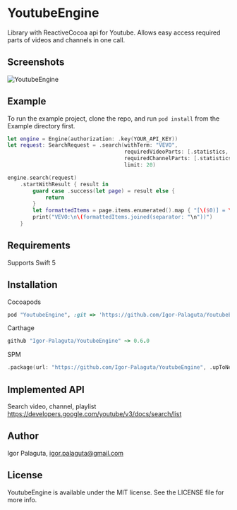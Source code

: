 # YoutubeEngine

Library with ReactiveCocoa api for Youtube. Allows easy access required parts of videos and channels in one call.

## Screenshots

![YoutubeEngine](https://raw.githubusercontent.com/Igor-Palaguta/YoutubeEngine/master/Screenshots/ScreenRecord.gif)

## Example

To run the example project, clone the repo, and run `pod install` from the Example directory first.

```swift
let engine = Engine(authorization: .key(YOUR_API_KEY))
let request: SearchRequest = .search(withTerm: "VEVO",
                                     requiredVideoParts: [.statistics, .contentDetails],
                                     requiredChannelParts: [.statistics],
                                     limit: 20)

engine.search(request)
    .startWithResult { result in
        guard case .success(let page) = result else {
            return
        }
        let formattedItems = page.items.enumerated().map { "[\($0)] = \($1)" }
        print("VEVO:\n\(formattedItems.joined(separator: "\n"))")
    }
```

## Requirements

Supports Swift 5

## Installation

Cocoapods
```ruby
pod "YoutubeEngine", :git => 'https://github.com/Igor-Palaguta/YoutubeEngine', :tag => '0.6.0'
```

Carthage
```ruby
github "Igor-Palaguta/YoutubeEngine" ~> 0.6.0
```

SPM
```swift
.package(url: "https://github.com/Igor-Palaguta/YoutubeEngine", .upToNextMinor(from: "0.6.0"))
```

## Implemented API

Search video, channel, playlist
https://developers.google.com/youtube/v3/docs/search/list

## Author

Igor Palaguta, igor.palaguta@gmail.com

## License

YoutubeEngine is available under the MIT license. See the LICENSE file for more info.
